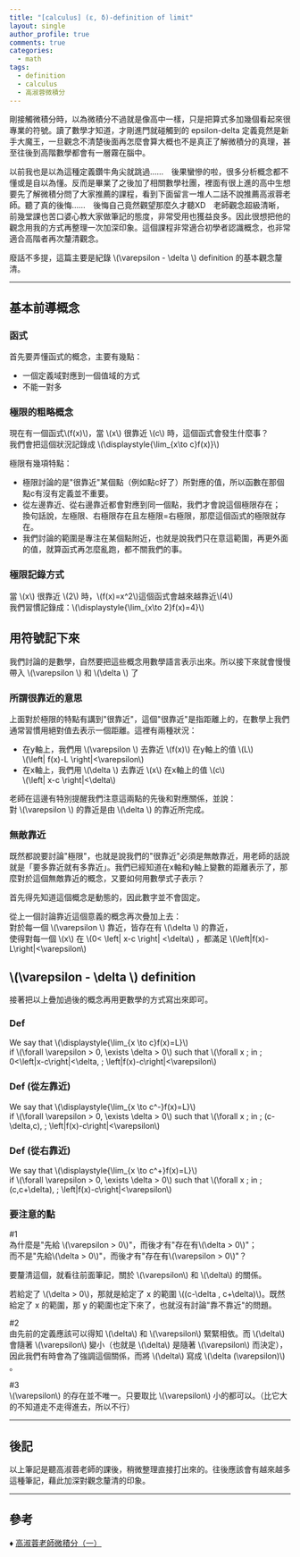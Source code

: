 ```yaml
---
title: "[calculus] (ε, δ)-definition of limit"
layout: single
author_profile: true
comments: true
categories:
  - math
tags:
  - definition
  - calculus
  - 高淑蓉微積分
---
```

剛接觸微積分時，以為微積分不過就是像高中一樣，只是把算式多加幾個看起來很專業的符號。讀了數學才知道，才剛進門就碰觸到的 epsilon-delta 定義竟然是新手大魔王，一旦觀念不清楚後面再怎麼會算大概也不是真正了解微積分的真理，甚至往後到高階數學都會有一層霧在腦中。

以前我也是以為這種定義鑽牛角尖就跳過……　後果蠻慘的啦，很多分析概念都不懂或是自以為懂。反而是畢業了之後加了相關數學社團，裡面有很上進的高中生想要先了解微積分問了大家推薦的課程，看到下面留言一堆人二話不說推薦高淑蓉老師。聽了真的後悔……　後悔自己竟然觀望那麼久才聽XD　老師觀念超級清晰，前幾堂課也苦口婆心教大家做筆記的態度，非常受用也獲益良多。因此很想把他的觀念用我的方式再整理一次加深印象。這個課程非常適合初學者認識概念，也非常適合高階者再次釐清觀念。

廢話不多提，這篇主要是紀錄 \\(\varepsilon - \delta \\) definition 的基本觀念釐清。

---
## 基本前導概念
### 函式
首先要弄懂函式的概念，主要有幾點：  
* 一個定義域對應到一個值域的方式
* 不能一對多

### 極限的粗略概念
現在有一個函式\\(f(x)\\)，當 \\(x\\) 很靠近 \\(c\\) 時，這個函式會發生什麼事？  
我們會把這個狀況記錄成 \\(\displaystyle{\lim_{x\to c}f(x)}\\)

極限有幾項特點：  
* 極限討論的是"很靠近"某個點（例如點c好了）所對應的值，所以函數在那個點c有沒有定義並不重要。
* 從左邊靠近、從右邊靠近都會對應到同一個點，我們才會說這個極限存在；  
  換句話說，左極限、右極限存在且左極限=右極限，那麼這個函式的極限就存在。
* 我們討論的範圍是專注在某個點附近，也就是說我們只在意這範圍，再更外面的值，就算函式再怎麼亂跑，都不關我們的事。

### 極限記錄方式
當 \\(x\\) 很靠近 \\(2\\) 時，\\(f(x)=x^2\\)這個函式會越來越靠近\\(4\\)  
我們習慣記錄成：\\(\displaystyle{\lim_{x\to 2}f(x)=4}\\)

## 用符號記下來
我們討論的是數學，自然要把這些概念用數學語言表示出來。所以接下來就會慢慢帶入 \\(\varepsilon \\) 和 \\(\delta \\) 了

### 所謂很靠近的意思
上面對於極限的特點有講到"很靠近"，這個"很靠近"是指距離上的，在數學上我們通常習慣用絕對值去表示一個距離。這裡有兩種狀況：
* 在y軸上，我們用 \\(\varepsilon \\) 去靠近 \\(f(x)\\) 在y軸上的值 \\(L\\)  
  \\(\left| f(x)-L \right|<\varepsilon\\)
* 在x軸上，我們用 \\(\delta \\) 去靠近 \\(x\\) 在x軸上的值 \\(c\\)  
  \\(\left| x-c \right|<\delta\\)

老師在這邊有特別提醒我們注意這兩點的先後和對應關係，並說：  
對 \\(\varepsilon \\) 的靠近是由 \\(\delta \\) 的靠近所完成。

### 無敵靠近
既然都說要討論"極限"，也就是說我們的"很靠近"必須是無敵靠近，用老師的話說就是「要多靠近就有多靠近」。我們已經知道在x軸和y軸上變數的距離表示了，那麼對於這個無敵靠近的概念，又要如何用數學式子表示？

首先得先知道這個概念是動態的，因此數字並不會固定。

從上一個討論靠近這個意義的概念再次疊加上去：  
對於每一個 \\(\varepsilon \\) 靠近，皆存在有 \\(\delta \\) 的靠近，  
使得對每一個 \\(x\\) 在 \\(0< \left| x-c \right| <\delta\\) ，都滿足 \\(\left|f(x)-L\right|<\varepsilon\\)

## \\(\varepsilon - \delta \\) definition
接著把以上疊加過後的概念再用更數學的方式寫出來即可。

### Def
We say that \\(\displaystyle{\lim_{x \to c}f(x)=L}\\)  
if \\(\forall \varepsilon > 0, \exists \delta > 0\\)
such that \\(\forall x \; in \; 0<\left|x-c\right|<\delta, \; \left|f(x)-c\right|<\varepsilon\\)

### Def (從左靠近)
We say that \\(\displaystyle{\lim_{x \to c^-}f(x)=L}\\)  
if \\(\forall \varepsilon > 0, \exists \delta > 0\\)
such that \\(\forall x \; in \; (c-\delta,c), \; \left|f(x)-c\right|<\varepsilon\\)

### Def (從右靠近)
We say that \\(\displaystyle{\lim_{x \to c^+}f(x)=L}\\)  
if \\(\forall \varepsilon > 0, \exists \delta > 0\\)
such that \\(\forall x \; in \; (c,c+\delta), \; \left|f(x)-c\right|<\varepsilon\\)

### 要注意的點
#1  
為什麼是"先給 \\(\varepsilon > 0\\)"，而後才有"存在有\\(\delta > 0\\)"；  
而不是"先給\\(\delta > 0\\)"，而後才有"存在有\\(\varepsilon > 0\\)"？

要釐清這個，就看往前面筆記，關於 \\(\varepsilon\\) 和 \\(\delta\\) 的關係。

若給定了 \\(\delta > 0\\)，那就是給定了 x 的範圍 \\((c-\delta , c+\delta)\\)。既然給定了 x 的範圍，那 y 的範圍也定下來了，也就沒有討論"靠不靠近"的問題。

#2  
由先前的定義應該可以得知 \\(\delta\\) 和 \\(\varepsilon\\) 緊緊相依。而 \\(\delta\\) 會隨著 \\(\varepsilon\\) 變小（也就是 \\(\delta\\) 是隨著 \\(\varepsilon\\) 而決定），因此我們有時會為了強調這個關係，而將 \\(\delta\\) 寫成 \\(\delta (\varepsilon)\\) 。

#3  
\\(\varepsilon\\) 的存在並不唯一。只要取比 \\(\varepsilon\\) 小的都可以。（比它大的不知道走不走得進去，所以不行）

---

## 後記
以上筆記是聽高淑蓉老師的課後，稍微整理直接打出來的。往後應該會有越來越多這種筆記，藉此加深對觀念釐清的印象。

---

## 參考  
♦ [高淑蓉老師微積分（一）](https://www.youtube.com/watch?v=7qMu9OejpT8&list=PLS0SUwlYe8czw04JGine76IzoHc1MM8bO&index=8) 